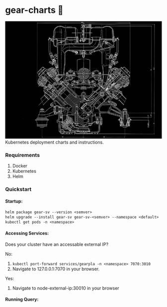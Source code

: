# gear-charts 🌌
![blueprint](blueprint.jpg)
Kubernetes deployment charts and instructions. 

### Requirements
1) Docker
2) Kubernetes
3) Helm

### Quickstart

#### Startup:
```
helm package gear-sv --version <semver>
helm upgrade --install gear-sv gear-sv-<semver> --namespace <default>
kubectl get pods -n <namespace>
```

#### Accessing Services: 

Does your cluster have an accessable external IP?

No:
1) `kubectl port-forward services/gearpla -n <namespace> 7070:3010`
2) Navigate to 127.0.0.1:7070 in your browser.

Yes:
1) Navigate to node-external-ip:30010 in your browser


#### Running Query:



